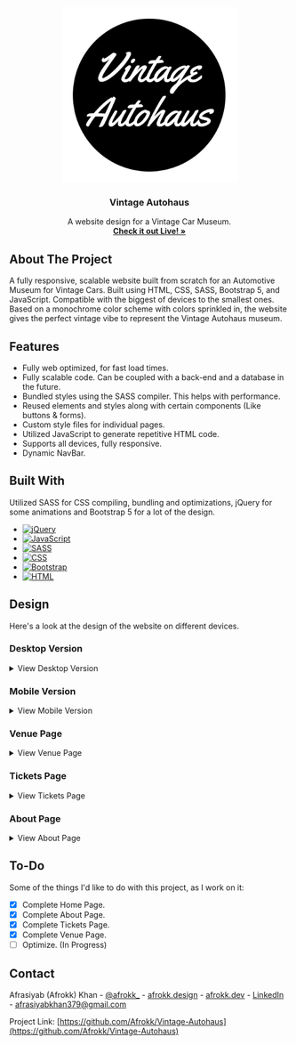 <br />
<div align="center">
  <a href="https://afrokk.github.io/Vintage-Autohaus/">
    <img src="images/logo.png" alt="Logo" width="315" height="315">
  </a>

  <h3 align="center">Vintage Autohaus</h3>

  <p align="center">
    A website design for a Vintage Car Museum.
    <br />
    <a href="https://afrokk.github.io/Vintage-Autohaus/" target="_blank"><strong>Check it out Live! »</strong></a>
    <br />
  </p>
</div>

## About The Project

A fully responsive, scalable website built from scratch for an Automotive Museum for Vintage Cars. Built using HTML, CSS, SASS, Bootstrap 5, and JavaScript. Compatible with the biggest of devices to the smallest ones. Based on a monochrome color scheme with colors sprinkled in, the website gives the perfect vintage vibe to represent the Vintage Autohaus museum.

## Features

* Fully web optimized, for fast load times.
* Fully scalable code. Can be coupled with a back-end and a database in the future.
* Bundled styles using the SASS compiler. This helps with performance.
* Reused elements and styles along with certain components (Like buttons & forms).
* Custom style files for individual pages. 
* Utilized JavaScript to generate repetitive HTML code.
* Supports all devices, fully responsive.
* Dynamic NavBar.

## Built With

Utilized SASS for CSS compiling, bundling and optimizations, jQuery for some animations and Bootstrap 5 for a lot of the design.

* [![jQuery][jQuery.com]][jQuery-url]
* [![JavaScript][JavaScript.com]][JavaScript-url]
* [![SASS][SASS.com]][SASS-url]
* [![CSS][CSS.com]][CSS-url]
* [![Bootstrap][Bootstrap.com]][Bootstrap-url]
* [![HTML][html.com]][html-url]

## Design
Here's a look at the design of the website on different devices.

### Desktop Version
<details>
  <summary>View Desktop Version</summary>
  <h4 align="center"> View it LIVE by clicking <a href="https://afrokk.github.io/Vintage-Autohaus/">here</a></h4>
  <p align="center">
    <img src="images/DesktopPreview.png">
  </p>
</details>

### Mobile Version
<details>
  <summary>View Mobile Version</summary>
  <h4 align="center"> View it LIVE by clicking <a href="https://afrokk.github.io/Vintage-Autohaus/">here</a></h4>
  <p align="center">
    <img src="images/MobilePreview.png">
  </p>
</details>

### Venue Page
<details>
  <summary>View Venue Page</summary>
  <h4 align="center"> View it LIVE by clicking <a href="https://afrokk.github.io/Vintage-Autohaus/pages/venue.html">here</a></h4>
  <p align="center">
    <img src="images/venue-page.png">
  </p>
</details>

### Tickets Page
<details>
  <summary>View Tickets Page</summary>
  <h4 align="center"> View it LIVE by clicking <a href="https://afrokk.github.io/Vintage-Autohaus/pages/tickets.html">here</a></h4>
  <p align="center">
    <img src="images/tickets-page.png">
  </p>
</details>

### About Page
<details>
  <summary>View About Page</summary>
  <h4 align="center"> View it LIVE by clicking <a href="https://afrokk.github.io/Vintage-Autohaus/pages/about.html">here</a></h4>
  <p align="center">
    <img src="images/about-page.png">
  </p>
</details>

## To-Do
Some of the things I'd like to do with this project, as I work on it:

- [x] Complete Home Page.
- [x] Complete About Page. 
- [x] Complete Tickets Page.
- [x] Complete Venue Page. 
- [ ] Optimize. (In Progress)

## Contact

Afrasiyab (Afrokk) Khan - [@afrokk_](https://www.instagram.com/afrokk_/) - [afrokk.design](https://afrokk.design/) - [afrokk.dev](https://afrokk.dev/) - [LinkedIn](https://www.linkedin.com/in/afrasiyab-k/) - afrasiyabkhan379@gmail.com

Project Link: [https://github.com/Afrokk/Vintage-Autohaus](https://github.com/Afrokk/Vintage-Autohaus)

[product-screenshot]: images/logo.png
[Bootstrap.com]: https://img.shields.io/badge/Bootstrap-563D7C?style=for-the-badge&logo=bootstrap&logoColor=white
[Bootstrap-url]: https://getbootstrap.com
[html.com]: https://img.shields.io/static/v1?style=for-the-badge&message=HTML5&color=E34F26&logo=HTML5&logoColor=FFFFFF&label=
[html-url]: https://en.wikipedia.org/wiki/HTML
[SASS.com]: https://img.shields.io/static/v1?style=for-the-badge&message=Sass&color=CC6699&logo=Sass&logoColor=FFFFFF&label=
[SASS-url]: https://sass-lang.com/
[CSS.com]: https://img.shields.io/static/v1?style=for-the-badge&message=CSS3&color=1572B6&logo=CSS3&logoColor=FFFFFF&label=
[CSS-url]: https://developer.mozilla.org/en-US/docs/Web/CSS
[jQuery.com]: https://img.shields.io/static/v1?style=for-the-badge&message=jQuery&color=0769AD&logo=jQuery&logoColor=FFFFFF&label=
[jQuery-url]: https://jquery.com/
[JavaScript.com]: https://img.shields.io/badge/javascript-%23323330.svg?style=for-the-badge&logo=javascript&logoColor=%23F7DF1E
[JavaScript-url]: https://www.javascript.com/
